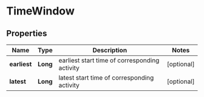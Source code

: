 
# TimeWindow

## Properties
Name | Type | Description | Notes
------------ | ------------- | ------------- | -------------
**earliest** | **Long** | earliest start time of corresponding activity |  [optional]
**latest** | **Long** | latest start time of corresponding activity |  [optional]



